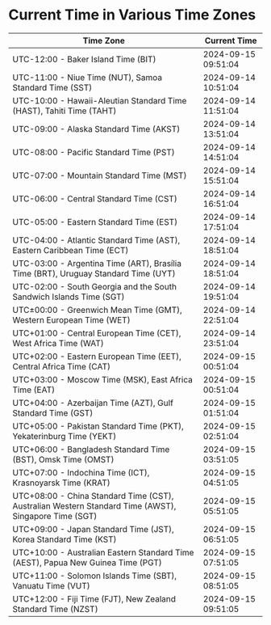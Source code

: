# Current Time in Various Time Zones

| Time Zone | Current Time |
|-----------|--------------|
| UTC-12:00 - Baker Island Time (BIT) | 2024-09-15 09:51:04 |
| UTC-11:00 - Niue Time (NUT), Samoa Standard Time (SST) | 2024-09-14 10:51:04 |
| UTC-10:00 - Hawaii-Aleutian Standard Time (HAST), Tahiti Time (TAHT) | 2024-09-14 11:51:04 |
| UTC-09:00 - Alaska Standard Time (AKST) | 2024-09-14 13:51:04 |
| UTC-08:00 - Pacific Standard Time (PST) | 2024-09-14 14:51:04 |
| UTC-07:00 - Mountain Standard Time (MST) | 2024-09-14 15:51:04 |
| UTC-06:00 - Central Standard Time (CST) | 2024-09-14 16:51:04 |
| UTC-05:00 - Eastern Standard Time (EST) | 2024-09-14 17:51:04 |
| UTC-04:00 - Atlantic Standard Time (AST), Eastern Caribbean Time (ECT) | 2024-09-14 18:51:04 |
| UTC-03:00 - Argentina Time (ART), Brasília Time (BRT), Uruguay Standard Time (UYT) | 2024-09-14 18:51:04 |
| UTC-02:00 - South Georgia and the South Sandwich Islands Time (SGT) | 2024-09-14 19:51:04 |
| UTC±00:00 - Greenwich Mean Time (GMT), Western European Time (WET) | 2024-09-14 22:51:04 |
| UTC+01:00 - Central European Time (CET), West Africa Time (WAT) | 2024-09-14 23:51:04 |
| UTC+02:00 - Eastern European Time (EET), Central Africa Time (CAT) | 2024-09-15 00:51:04 |
| UTC+03:00 - Moscow Time (MSK), East Africa Time (EAT) | 2024-09-15 00:51:04 |
| UTC+04:00 - Azerbaijan Time (AZT), Gulf Standard Time (GST) | 2024-09-15 01:51:04 |
| UTC+05:00 - Pakistan Standard Time (PKT), Yekaterinburg Time (YEKT) | 2024-09-15 02:51:04 |
| UTC+06:00 - Bangladesh Standard Time (BST), Omsk Time (OMST) | 2024-09-15 03:51:05 |
| UTC+07:00 - Indochina Time (ICT), Krasnoyarsk Time (KRAT) | 2024-09-15 04:51:05 |
| UTC+08:00 - China Standard Time (CST), Australian Western Standard Time (AWST), Singapore Time (SGT) | 2024-09-15 05:51:05 |
| UTC+09:00 - Japan Standard Time (JST), Korea Standard Time (KST) | 2024-09-15 06:51:05 |
| UTC+10:00 - Australian Eastern Standard Time (AEST), Papua New Guinea Time (PGT) | 2024-09-15 07:51:05 |
| UTC+11:00 - Solomon Islands Time (SBT), Vanuatu Time (VUT) | 2024-09-15 08:51:05 |
| UTC+12:00 - Fiji Time (FJT), New Zealand Standard Time (NZST) | 2024-09-15 09:51:05 |
